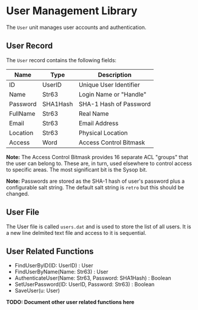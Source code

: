 # User Management Library

The `User` unit manages user accounts and authentication.

## User Record

The `User` record contains the following fields:

| Name     | Type       | Description            |
| -------- | ---------- | ---------------------- |
| ID       | UserID     | Unique User Identifier |
| Name     | Str63      | Login Name or "Handle" |
| Password | SHA1Hash   | SHA-1 Hash of Password |
| FullName | Str63      | Real Name              |
| Email    | Str63      | Email Address          |
| Location | Str63      | Physical Location      |
| Access   | Word       | Access Control Bitmask |

**Note:** The Access Control Bitmask provides 16 separate ACL "groups" that the user can belong to. These are, in turn, used elsewhere to control access to specific areas. The most significant bit is the Sysop bit.

**Note:** Passwords are stored as the SHA-1 hash of user's password plus a configurable salt string. The default salt string is `retro` but this should be changed.

## User File

The User file is called `users.dat` and is used to store the list of all users. It is a new line delmited text file and access to it is sequential.

## User Related Functions

- FindUserByID(ID: UserID) : User
- FindUserByName(Name: Str63) : User
- AuthenticateUser(Name: Str63, Password: SHA1Hash) : Boolean
- SetUserPassword(ID: UserID, Password: Str63) : Boolean
- SaveUser(u: User)

**TODO: Document other user related functions here**

